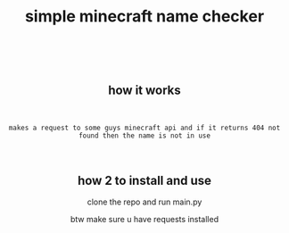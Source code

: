 <div align='center'>
<h1>simple minecraft name checker<h1>
<br>
  <h2>how it works</h2>
  <br>
  
   
  ```
  makes a request to some guys minecraft api and if it returns 404 not found then the name is not in use
  ```
  
</div>



  
<br>
<div align='center'>
  <h2>how 2 to install and use</h2>
  <p>clone the repo and run main.py</p>
  <p>btw make sure u have requests installed </p>
</div>
